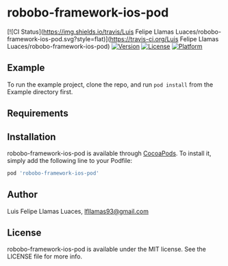 # robobo-framework-ios-pod

[![CI Status](https://img.shields.io/travis/Luis Felipe Llamas Luaces/robobo-framework-ios-pod.svg?style=flat)](https://travis-ci.org/Luis Felipe Llamas Luaces/robobo-framework-ios-pod)
[![Version](https://img.shields.io/cocoapods/v/robobo-framework-ios-pod.svg?style=flat)](https://cocoapods.org/pods/robobo-framework-ios-pod)
[![License](https://img.shields.io/cocoapods/l/robobo-framework-ios-pod.svg?style=flat)](https://cocoapods.org/pods/robobo-framework-ios-pod)
[![Platform](https://img.shields.io/cocoapods/p/robobo-framework-ios-pod.svg?style=flat)](https://cocoapods.org/pods/robobo-framework-ios-pod)

## Example

To run the example project, clone the repo, and run `pod install` from the Example directory first.

## Requirements

## Installation

robobo-framework-ios-pod is available through [CocoaPods](https://cocoapods.org). To install
it, simply add the following line to your Podfile:

```ruby
pod 'robobo-framework-ios-pod'
```

## Author

Luis Felipe Llamas Luaces, lfllamas93@gmail.com

## License

robobo-framework-ios-pod is available under the MIT license. See the LICENSE file for more info.

